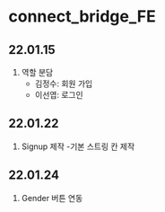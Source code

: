 # connect_bridge_FE

## 22.01.15

1. 역할 분담
   - 김정수: 회원 가입
   - 이선엽: 로그인

## 22.01.22

1. Signup 제작
   -기본 스트링 칸 제작

## 22.01.24

1. Gender 버튼 연동


